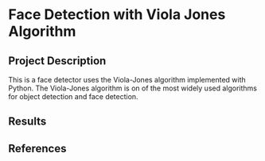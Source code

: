# Face Detection with Viola Jones Algorithm

## Project Description

This is a face detector uses the Viola-Jones algorithm implemented with Python.
The Viola-Jones algorithm is on of the most widely used algorithms for object detection and face detection.

## Results

## References
